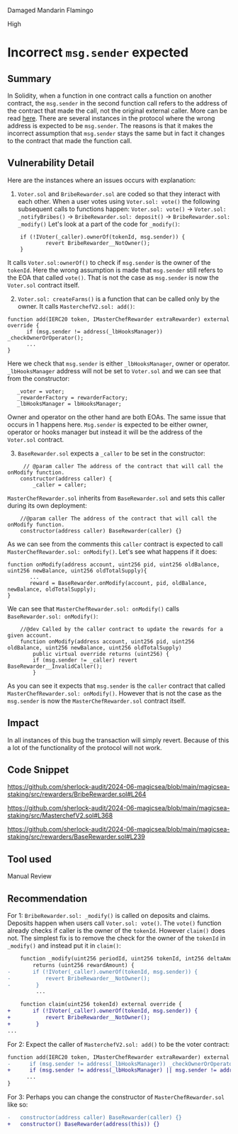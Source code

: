 Damaged Mandarin Flamingo

High

# Incorrect `msg.sender` expected

## Summary
In Solidity, when a function in one contract calls a function on another contract, the `msg.sender` in the second function call refers to the address of the contract that made the call, not the original external caller. More can be read [here](https://dev.to/fassko/understanding-txorigin-and-msgsender-in-solidity-l9o). 
There are several instances in the protocol where the wrong address is expected to be `msg.sender`. The reasons is that it makes the incorrect assumption that `msg.sender` stays the same but in fact it changes to the contract that made the function call.

## Vulnerability Detail
Here are the instances where an issues occurs with explanation:
1. `Voter.sol` and `BribeRewarder.sol` are coded so that they interact with each other. When a user votes using `Voter.sol: vote()` the following subsequent calls to functions happen: 
`Voter.sol: vote()` -> `Voter.sol: _notifyBribes()` -> `BribeRewarder.sol: deposit()` -> `BribeRewarder.sol: _modify()`
Let's look at a part of the code for `_modify()`:
```solidity
    if (!IVoter(_caller).ownerOf(tokenId, msg.sender)) {
            revert BribeRewarder__NotOwner();
    }
```
It calls `Voter.sol:ownerOf()` to check if `msg.sender` is the owner of the `tokenId`. Here the wrong assumption is made that `msg.sender` still refers to the EOA that called `vote()`. That is not the case as `msg.sender` is now the `Voter.sol` contract itself.

2. `Voter.sol: createFarms()` is a function that can be called only by the owner. It calls `MasterchefV2.sol: add()`:
```solidity
function add(IERC20 token, IMasterChefRewarder extraRewarder) external override {
      if (msg.sender != address(_lbHooksManager)) _checkOwnerOrOperator();
      ...
}
```
Here we check that `msg.sender` is either `_lbHooksManager`, owner or operator. `_lbHooksManager` address will not be set to `Voter.sol` and we can see that from the constructor: 
```solidity
   _voter = voter;
   _rewarderFactory = rewarderFactory;
   _lbHooksManager = lbHooksManager;
```
Owner and operator on the other hand are both EOAs. The same issue that occurs in 1 happens here. `Msg.sender` is expected to be either owner, operator or hooks manager but instead it will be the address of the `Voter.sol` contract.

3. `BaseRewarder.sol` expects a `_caller` to be set in the constructor:
```solidity
     // @param caller The address of the contract that will call the onModify function.
    constructor(address caller) {
        _caller = caller;
```
`MasterChefRewarder.sol` inherits from `BaseRewarder.sol` and sets this caller during its own deployment:
```solidity
    //@param caller The address of the contract that will call the onModify function.
    constructor(address caller) BaseRewarder(caller) {}
```
As we can see from the comments this `caller` contract is expected to call `MasterChefRewarder.sol: onModify()`. Let's see what happens if it does:
```solidity
function onModify(address account, uint256 pid, uint256 oldBalance, uint256 newBalance, uint256 oldTotalSupply){
       ...
       reward = BaseRewarder.onModify(account, pid, oldBalance, newBalance, oldTotalSupply);
}
```
We can see that `MasterChefRewarder.sol: onModify()` calls `BaseRewarder.sol: onModify()`:
```solidity
    //@dev Called by the caller contract to update the rewards for a given account.
    function onModify(address account, uint256 pid, uint256 oldBalance, uint256 newBalance, uint256 oldTotalSupply) 
        public virtual override returns (uint256) { 
        if (msg.sender != _caller) revert BaseRewarder__InvalidCaller();
        }
```
As you can see it expects that `msg.sender` is the `caller` contract that called `MasterChefRewarder.sol: onModify()`. However that is not the case as the `msg.sender` is now the `MasterChefRewarder.sol` contract itself.

## Impact
In all instances of this bug the transaction will simply revert. Because of this a lot of the functionality of the protocol will not work.

## Code Snippet
https://github.com/sherlock-audit/2024-06-magicsea/blob/main/magicsea-staking/src/rewarders/BribeRewarder.sol#L264

https://github.com/sherlock-audit/2024-06-magicsea/blob/main/magicsea-staking/src/MasterchefV2.sol#L368

https://github.com/sherlock-audit/2024-06-magicsea/blob/main/magicsea-staking/src/rewarders/BaseRewarder.sol#L239

## Tool used

Manual Review

## Recommendation
For 1: `BribeRewarder.sol: _modify()` is called on deposits and claims. Deposits happen when users call `Voter.sol: vote()`. The `vote()` function already checks if caller is the owner of the `tokenId`. However `claim()` does not. The simplest fix is to remove the check for the owner of the `tokenId` in `_modify()` and instead put it in `claim()`:
```diff
    function _modify(uint256 periodId, uint256 tokenId, int256 deltaAmount, bool isPayOutReward) private
        returns (uint256 rewardAmount) {
-       if (!IVoter(_caller).ownerOf(tokenId, msg.sender)) {
-           revert BribeRewarder__NotOwner();
-        }
         ...
```
```diff
    function claim(uint256 tokenId) external override {
+       if (!IVoter(_caller).ownerOf(tokenId, msg.sender)) {
+           revert BribeRewarder__NotOwner();
+        }
...    
```

For 2: Expect the caller of `MasterchefV2.sol: add()` to be the voter contract: 
```diff
function add(IERC20 token, IMasterChefRewarder extraRewarder) external override {
-      if (msg.sender != address(_lbHooksManager)) _checkOwnerOrOperator();
+      if (msg.sender != address(_lbHooksManager) || msg.sender != address(_voter)) _checkOwnerOrOperator();
      ...
}
```

For 3:
Perhaps you can change the constructor of `MasterChefRewarder.sol` like so:
```diff
-   constructor(address caller) BaseRewarder(caller) {}
+   constructor() BaseRewarder(address(this)) {}
```